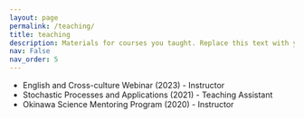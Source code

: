 ```yaml
---
layout: page
permalink: /teaching/
title: teaching
description: Materials for courses you taught. Replace this text with your description.
nav: False
nav_order: 5
---
```



- English and Cross-culture Webinar (2023) - Instructor
- Stochastic Processes and Applications (2021) - Teaching Assistant
- Okinawa Science Mentoring Program (2020) - Instructor
